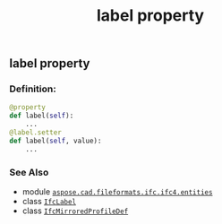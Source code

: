﻿---
title: label property
second_title: Aspose.CAD for Python via .NET API References
description: 
type: docs
weight: 60
url: /python-net/aspose.cad.fileformats.ifc.ifc4.entities/ifcmirroredprofiledef/label/
is_root: false
---

## label property

### Definition:
```python
@property
def label(self):
    ...
@label.setter
def label(self, value):
    ...
```

### See Also
* module [`aspose.cad.fileformats.ifc.ifc4.entities`](../../)
* class [`IfcLabel`](/cad/python-net/aspose.cad.fileformats.ifc.ifc4.types/ifclabel)
* class [`IfcMirroredProfileDef`](/cad/python-net/aspose.cad.fileformats.ifc.ifc4.entities/ifcmirroredprofiledef)
